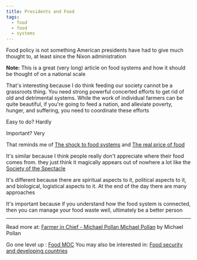 ```yaml
---
title: Presidents and Food
tags:
  - food
  - food
  - systems
---
```


Food policy is not something American presidents have had to give much thought to, at least since the Nixon administration

**Note:** This is a great (very long) article on food systems and how it should be thought of on a national scale

That's interesting because I do think feeding our society cannot be a grassroots thing. You need strong powerful concerted efforts to get rid of old and detrimental systems. While the work of individual farmers can be quite beautiful, if you're going to feed a nation, and alleviate poverty, hunger, and suffering, you need to coordinate these efforts

Easy to do?
Hardly

Important?
Very

That reminds me of [The shock to food systems](Notes/The%20shock%20to%20food%20systems.md) and [The real price of food](Notes/The%20real%20price%20of%20food.md)

It's similar because I think people really don't appreciate where their food comes from. they just think it magically appears out of nowhere a lot like the [Society of the Spectacle](Notes/Society%20of%20the%20Spectacle.md)

It's different because there are spiritual aspects to it, political aspects to it, and biological, logistical aspects to it. At the end of the day there are many approaches

It's important because if you understand how the food system is connected, then you can manage your food waste well, ultimately be a better person

----

Read more at: [Farmer in Chief - Michael Pollan Michael Pollan](https://michaelpollan.com/articles-archive/farmer-in-chief/) by Michael Pollan

Go one level up : [Food MOC](Food%20MOC)
You may also be interested in: [Food security and developing countries](Notes/Food%20security%20and%20developing%20countries.md)